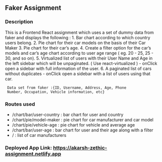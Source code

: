 ## Faker Assignment

### Description

This is a Frontend React assignment which uses a set of dummy data from faker and displays the following :
    1. Bar chart according to which country users belong.
    2. Pie chart for their car models on the basis of their Car Maker
    3. Pie chart for their car’s age.
    4. Create a filter option for the car’s models and car’s age chart according to user age
        range ( eg. 20 - 25, 25 - 30, and so on).
    5. Virtualized list of users with their User Name and Age in the left sidebar which will be
        unpaginated. ( Use react-virtualized ) - onClick open a sidebar with full information of
        the user.
    6. A paginated list of cars without duplicates - onClick open a sidebar with a list of users
       using that car.

     Data set from faker :{ID, Username, Address, Age, Phone
     Number, Occupation, Vehicle information, etc}

### Routes used

* /chart/bar/user-country : bar chart for user and country
* /chart/pie/model-maker : pie chart for car manufacturer and car model
* /chart/pie/vehicle-age : pie chart for vehicle and average age
* /chart/bar/user-age    : bar chart for user and their age along with a filter
* / : list of car manufacturers


### Deployed App Link: https://akarsh-zethic-assignment.netlify.app
